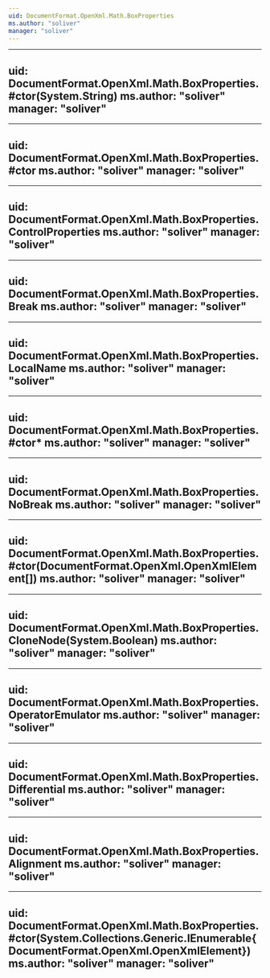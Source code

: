 ```yaml
---
uid: DocumentFormat.OpenXml.Math.BoxProperties
ms.author: "soliver"
manager: "soliver"
---
```


---
uid: DocumentFormat.OpenXml.Math.BoxProperties.#ctor(System.String)
ms.author: "soliver"
manager: "soliver"
---

---
uid: DocumentFormat.OpenXml.Math.BoxProperties.#ctor
ms.author: "soliver"
manager: "soliver"
---

---
uid: DocumentFormat.OpenXml.Math.BoxProperties.ControlProperties
ms.author: "soliver"
manager: "soliver"
---

---
uid: DocumentFormat.OpenXml.Math.BoxProperties.Break
ms.author: "soliver"
manager: "soliver"
---

---
uid: DocumentFormat.OpenXml.Math.BoxProperties.LocalName
ms.author: "soliver"
manager: "soliver"
---

---
uid: DocumentFormat.OpenXml.Math.BoxProperties.#ctor*
ms.author: "soliver"
manager: "soliver"
---

---
uid: DocumentFormat.OpenXml.Math.BoxProperties.NoBreak
ms.author: "soliver"
manager: "soliver"
---

---
uid: DocumentFormat.OpenXml.Math.BoxProperties.#ctor(DocumentFormat.OpenXml.OpenXmlElement[])
ms.author: "soliver"
manager: "soliver"
---

---
uid: DocumentFormat.OpenXml.Math.BoxProperties.CloneNode(System.Boolean)
ms.author: "soliver"
manager: "soliver"
---

---
uid: DocumentFormat.OpenXml.Math.BoxProperties.OperatorEmulator
ms.author: "soliver"
manager: "soliver"
---

---
uid: DocumentFormat.OpenXml.Math.BoxProperties.Differential
ms.author: "soliver"
manager: "soliver"
---

---
uid: DocumentFormat.OpenXml.Math.BoxProperties.Alignment
ms.author: "soliver"
manager: "soliver"
---

---
uid: DocumentFormat.OpenXml.Math.BoxProperties.#ctor(System.Collections.Generic.IEnumerable{DocumentFormat.OpenXml.OpenXmlElement})
ms.author: "soliver"
manager: "soliver"
---

